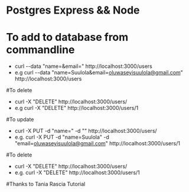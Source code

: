 # Postgres Express && Node


# To add to database from commandline
- curl --data "name=<NAME>&email=<EMAIL>" http://localhost:3000/users
- e.g curl --data "name=Suulola&email=oluwaseyisuulola@gmail.com" http://localhost:3000/users



#To delete
- curl -X "DELETE" http://localhost:3000/users/<ID>
- e.g curl -X "DELETE" http://localhost:3000/users/1

#To update 
- curl -X PUT -d "name=<NAME>" -d "<EMAIL>" http://localhost:3000/users/<ID>
- e.g. curl -X PUT -d "name=Suulola" -d "email=oluwaseyisuulola@gmail.com" http://localhost:3000/users/1

#To delete
- curl -X "DELETE" http://localhost:3000/users/<ID>
- e.g.  curl -X "DELETE" http://localhost:3000/users/1

#Thanks to Tania Rascia Tutorial
